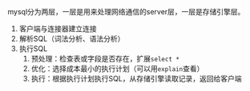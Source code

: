 mysql分为两层，一层是用来处理网络通信的server层，一层是存储引擎层。

1. 客户端与连接器建立连接
2. 解析SQL（词法分析、语法分析）
3. 执行SQL
	1. 预处理：检查表或字段是否存在，扩展`select *`
	2. 优化：选择成本最小的执行计划（可以用`explain`查看）
	3. 执行：根据执行计划执行SQL，从存储引擎读取记录，返回给客户端